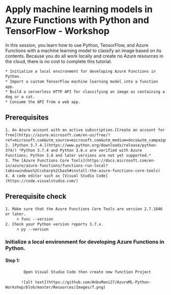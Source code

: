 # Apply machine learning models in Azure Functions with Python and TensorFlow - Workshop

In this session, you learn how to use Python, TensorFlow, and Azure Functions with a machine learning model to classify an image based on its contents. Because you do all work locally and create no Azure resources in the cloud, there is no cost to complete this tutorial.

    * Initialize a local environment for developing Azure Functions in Python.
    * Import a custom TensorFlow machine learning model into a function app.
    * Build a serverless HTTP API for classifying an image as containing a dog or a cat.
    * Consume the API from a web app.
    
## Prerequisites
    1. An Azure account with an active subscription.[Create an account for free](https://azure.microsoft.com/en-us/free/?ref=microsoft.com&utm_source=microsoft.com&utm_medium=docs&utm_campaign=visualstudio).    
    2. [Python 3.7.4.](https://www.python.org/downloads/release/python-374/) *Python 3.7.4 and Python 3.6.x are verified with Azure Functions; Python 3.8 and later versions are not yet supported.*
    3. The [Azure Functions Core Tools](https://docs.microsoft.com/en-in/azure/azure-functions/functions-run-local?tabs=windows%2Ccsharp%2Cbash#install-the-azure-functions-core-tools)
    4. A code editor such as [Visual Studio Code](https://code.visualstudio.com/)


## Prerequisite check
    1. Make sure that the Azure Functions Core Tools are version 2.7.1846 or later.  
	     > func --version
    2. Check your Python version reports 3.7.x.
         > py --version
         
### Initialize a local environment for developing Azure Functions in Python.

#### Step 1: 
            Open Visual Studio Code then create new function Project
           
           ![alt text](https://github.com/AnbuMani27/AzureML-Python-Workshop/blob/master/Resources/Images/7.png)
